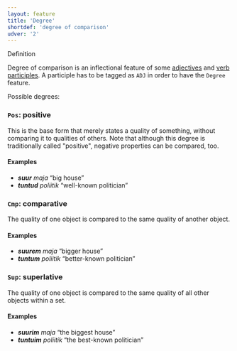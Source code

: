 ```yaml
---
layout: feature
title: 'Degree'
shortdef: 'degree of comparison'
udver: '2'
---
```

Definition

Degree of comparison is an inflectional feature of some [adjectives](ud/pos/ADJ) and [verb participles](ud/pos/VERB). A participle has to be tagged as <code>ADJ</code> in order to have the <code>Degree</code> feature.<br/>

Possible degrees:<br/>

### <a name="Pos">`Pos`</a>: positive

This is the base form that merely states a quality of something,
without comparing it to qualities of others. Note that although this
degree is traditionally called "positive", negative properties can be
compared, too.

#### Examples

* _<b>suur</b> maja_ “big house”
* _<b>tuntud</b> poliitik_ “well-known politician”

### <a name="Cmp">`Cmp`</a>: comparative

The quality of one object is compared to the same quality of another
object.

#### Examples

* _<b>suurem</b> maja_ “bigger house”
* _<b>tuntum</b> poliitik_ “better-known politician”

### <a name="Sup">`Sup`</a>: superlative

The quality of one object is compared to the same quality of all other
objects within a set.

#### Examples

* _<b>suurim</b> maja_ “the biggest house”
* _<b>tuntuim</b> poliitik_ “the best-known politician”

<!-- Interlanguage links updated So kvě 14 19:02:10 CEST 2022 -->
